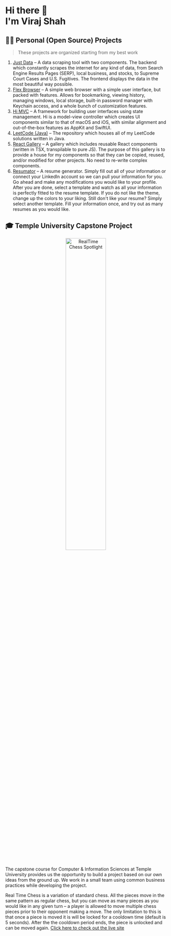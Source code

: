 # Hi there 👋 <br/> I'm Viraj Shah

## 👨‍💻 Personal (Open Source) Projects

> These projects are organized starting from my best work

1. [Just Data](https://github.com/VirajShah21/JustData) – A data scraping tool with two components. The backend which constantly scrapes the internet for any kind of data, from Search Engine Results Pages (SERP), local business, and stocks, to Supreme Court Cases and U.S. Fugitives. The frontend displays the data in the most beautiful way possible.
2. [Flex Browser](https://github.com/VirajShah21/FlexBrowser) – A simple web browser with a simple user interface, but packed with features. Allows for bookmarking, viewing history, managing windows, local storage, built-in password manager with Keychain access, and a whole bunch of customization features.
3. [Hi MVC](https://github.com/VirajShah21/Hi) – A framework for building user interfaces using state management. Hi is a model-view controller which creates UI components similar to that of macOS and iOS, with similar alignment and out-of-the-box features as AppKit and SwiftUI.
4. [LeetCode (Java)](https://github.com/VirajShah21/LeetCode-Java) – The repository which houses all of my LeetCode solutions written in Java.
5. [React Gallery](https://github.com/VirajShah21/ReactGallery) – A gallery which includes reusable React components (written in TSX, transpilable to pure JS). The purpose of this gallery is to provide a house for my components so that they can be copied, reused, and/or modified for other projects. No need to re-write complex components.
6. [Resumator](https://github.com/VirajShah21/Resumator) – A resume generator. Simply fill out all of your information or connect your LinkedIn account so we can pull your information for you. Go ahead and make any modifications you would like to your profile. After you are done, select a template and watch as all your information is perfectly fitted to the resume template. If you do not like the theme, change up the colors to your liking. Still don't like your resume? Simply select another template. Fill your information once, and try out as many resumes as you would like.

## 🎓 Temple University Capstone Project

<div style="text-align: center">
  <img src="https://user-images.githubusercontent.com/4074683/164947425-23b00c1a-8c5b-48e9-81d0-cc631a772c3d.png" alt="RealTime Chess Spotlight" style="width:50%" />
</div>

The capstone course for Computer & Information Sciences at Temple University provides us the opportunity to build a project based on our own ideas from the ground up. We work in a small team using common business practices while developing the project.

Real Time Chess is a variation of standard chess. All the pieces move in the same pattern as regular chess, but you can move as many pieces as you would like in any given turn – a player is allowed to move multiple chess pieces prior to their opponent making a move. The only limitation to this is that once a piece is moved it is will be locked for a cooldown time (default is 5 seconds). After the the cooldown period ends, the piece is unlocked and can be moved again. [Click here to check out the live site](http://rtc-capstone.herokuapp.com)
